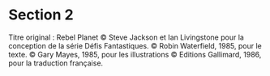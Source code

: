 # Section 2

Titre original :
Rebel Planet
© Steve Jackson et Ian Livingstone pour la conception de la série Défis
Fantastiques. © Robin Waterfield, 1985, pour le texte. © Gary Mayes, 1985, pour les
illustrations © Editions Gallimard, 1986, pour la traduction française.